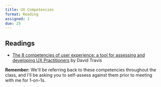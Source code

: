 ```yaml
---
title: UX Competencies
format: Reading
assigned: 1
due: 25
---
```


Readings
--------

- [The 8 competencies of user experience: a tool for assessing and developing UX Practitioners](https://www.userfocus.co.uk/articles/8-competencies-of-user-experience.html) by David Travis

**Remember:** We'll be referring back to these competencies throughout the class, and I'll be asking you to self-assess against them prior to meeting with me for 1-on-1s.
